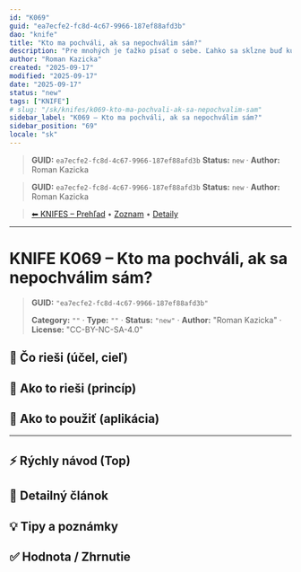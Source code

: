 ```yaml
---
id: "K069"
guid: "ea7ecfe2-fc8d-4c67-9966-187ef88afd3b"
dao: "knife"
title: "Kto ma pochváli, ak sa nepochválim sám?"
description: "Pre mnohých je ťažko písať o sebe. Ľahko sa skĺzne buď ku preceňovaniu, alebo naopak ku podceňovaniu."
author: "Roman Kazicka"
created: "2025-09-17"
modified: "2025-09-17"
date: "2025-09-17"
status: "new"
tags: ["KNIFE"]
# slug: "/sk/knifes/k069-kto-ma-pochvali-ak-sa-nepochvalim-sam"
sidebar_label: "K069 – Kto ma pochváli, ak sa nepochválim sám?"
sidebar_position: "69"
locale: "sk"
---
```

<!-- fm-visible: start -->
> **GUID:** `ea7ecfe2-fc8d-4c67-9966-187ef88afd3b`
> **Status:** `new` · **Author:** Roman Kazicka
<!-- fm-visible: end -->
<!-- body:start -->

<!-- fm-visible: start -->
> **GUID:** `ea7ecfe2-fc8d-4c67-9966-187ef88afd3b`
> **Status:** `new` · **Author:** Roman Kazicka
<!-- fm-visible: end -->
<!-- body:start -->

<!-- nav:knifes -->
> [⬅ KNIFES – Prehľad](../overview.md) • [Zoznam](../KNIFE_Overview_List.md) • [Detaily](../KNIFE_Overview_Details.md)
---
# KNIFE K069 – Kto ma pochváli, ak sa nepochválim sám?
<!-- fm-visible: start -->

> **GUID:** `"ea7ecfe2-fc8d-4c67-9966-187ef88afd3b"`
>   
> **Category:** `""` · **Type:** `""` · **Status:** `"new"` · **Author:** "Roman Kazicka" · **License:** "CC-BY-NC-SA-4.0"
<!-- fm-visible: end -->


## 🎯 Čo rieši (účel, cieľ)

## 🧩 Ako to rieši (princíp)

## 🧪 Ako to použiť (aplikácia)

---

## ⚡ Rýchly návod (Top)

## 📜 Detailný článok

## 💡 Tipy a poznámky

## ✅ Hodnota / Zhrnutie
